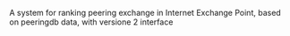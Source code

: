 A system for ranking peering exchange in Internet Exchange Point, based on peeringdb data, with versione 2 interface

